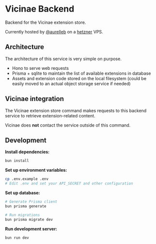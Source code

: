 # Vicinae Backend

Backend for the Vicinae extension store.

Currently hosted by [@aurelleb](https://github.com/aurelleb) on a [hetzner](https://www.hetzner.com/) VPS.

## Architecture

The architecture of this service is very simple on purpose.

- Hono to serve web requests
- Prisma + sqlite to maintain the list of available extensions in database
- Assets and extension code stored on the local filesystem (could be easily moved to an actual object storage service if needed)

## Vicinae integration

The Vicinae extension store command makes requests to this backend service to retrieve extension-related content.

Vicinae does **not** contact the service outside of this command.

## Development

**Install dependencies:**
```sh
bun install
```

**Set up environment variables:**
```sh
cp .env.example .env
# Edit .env and set your API_SECRET and other configuration
```

**Set up database:**
```sh
# Generate Prisma client
bun prisma generate

# Run migrations
bun prisma migrate dev
```

**Run development server:**
```sh
bun run dev
```
